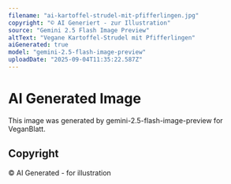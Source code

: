```yaml
---
filename: "ai-kartoffel-strudel-mit-pfifferlingen.jpg"
copyright: "© AI Generiert - zur Illustration"
source: "Gemini 2.5 Flash Image Preview"
altText: "Vegane Kartoffel-Strudel mit Pfifferlingen"
aiGenerated: true
model: "gemini-2.5-flash-image-preview"
uploadDate: "2025-09-04T11:35:22.587Z"
---
```


# AI Generated Image

This image was generated by gemini-2.5-flash-image-preview for VeganBlatt.

## Copyright
© AI Generated - for illustration
